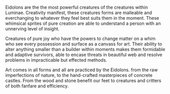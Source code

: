 Eidolons are the the most powerful creatures of the creatures within Luminae. Creativity manifest, these creatures forms are malleable and everchanging to whatever they feel best suits them in the moment. These whimsical sprites of pure creation are able to understand a person with an unnerving level of insight. 

Creatures of pure joy who have the powers to change matter on a whim who see every possession and surface as a canvass for art. Their ability to alter anything smaller than a builder within moments makes them formidable and adaptive survivors, able to encase threats in beautiful web and resolve problems in impracticable but effected methods.

Art comes in all forms and all are practiced by the Eidolons. from the raw imperfections of nature, to the hand-crafted masterpieces of concrete castles. From the wood and stone benefit our feet to creatures and critters of both fanfare and efficiency. 